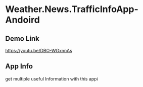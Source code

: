 # Weather.News.TrafficInfoApp-Andoird

Demo Link
-----------------------------------------
https://youtu.be/DBO-WGxnnAs

App Info
-------------------------------------------
get multiple useful Information with this appℹ️
